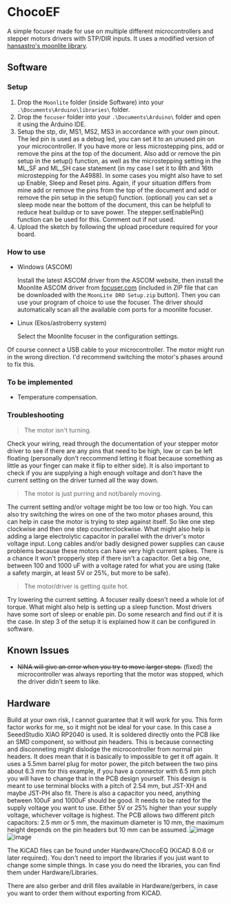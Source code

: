 # ChocoEF
A simple focuser made for use on multiple different microcontrollers and stepper motors drivers with STP/DIR inputs.
It uses a modified version of [hansastro's moonlite library](https://github.com/Hansastro/Focuser).

## Software
### Setup

1. Drop the ```Moonlite``` folder (inside Software) into your ```.\Documents\Arduino\libraries\``` folder.
2. Drop the ```focuser``` folder into your ```.\Documents\Arduino\``` folder and open it using the Arduino IDE.
3. Setup the stp, dir, MS1, MS2, MS3 in accordance with your own pinout. The led pin is used as a debug led, you can set it to an unused pin on your microcontroller. If you have more or less microstepping pins, add or remove the pins at the top of the document. Also add or remove the pin setup in the setup() function, as well as the microstepping setting in the ML_SF and ML_SH case statement (in my case I set it to 8th and 16th microstepping for the A4988). In some cases you might also have to set up Enable, Sleep and Reset pins. Again, if your situation differs from mine add or remove the pins from the top of the document and add or remove the pin setup in the setup() function.
(optional) you can set a sleep mode near the bottom of the document, this can be helpfull to reduce heat buildup or to save power. The stepper.setEnablePin() function can be used for this. Comment out if not used.
4. Upload the sketch by following the upload procedure required for your board.

### How to use

- Windows (ASCOM)

  Install the latest ASCOM driver from the ASCOM website, then install the Moonlite ASCOM driver from [focuser.com](https://focuser.com/downloads.php) (included in ZIP file that can be downloaded with the ```MoonLite DRO Setup.zip``` button). Then you can use your program of choice to use the focuser. The driver should automatically scan all the available com ports for a moonlite focuser.
- Linux (Ekos/astroberry system)

  Select the Moonlite focuser in the configuration settings.

Of course connect a USB cable to your microcontroller. The motor might run in the wrong direction. I'd recommend switching the motor's phases around to fix this.

### To be implemented

- Temperature compensation.

### Troubleshooting

> The motor isn't turning.

Check your wiring, read through the documentation of your stepper motor driver to see if there are any pins that need to be high, low or can be left floating (personally don't reccommend letting it float because something as little as your finger can make it flip to either side). It is also important to check if you are supplying a high enough voltage and don't have the current setting on the driver turned all the way down.
> The motor is just purring and not/barely moving.

The current setting and/or voltage might be too low or too high. You can also try switching the wires on one of the two motor phases around, this can help in case the motor is trying to step against itself. So like one step clockwise and then one step counterclockwise. What might also help is adding a large electrolytic capacitor in parallel with the driver's motor voltage input. Long cables and/or badly designed power supplies can cause problems because these motors can have very high current spikes. There is a chance it won't propperly step if there isn't a capacitor. Get a big one, between 100 and 1000 uF with a voltage rated for what you are using (take a safety margin, at least 5V or 25%, but more to be safe).
> The motor/driver is getting quite hot.

Try lowering the current setting. A focuser really doesn't need a whole lot of torque. What might also help is setting up a sleep function. Most drivers have some sort of sleep or enable pin. Do some research and find out if it is the case. In step 3 of the setup it is explained how it can be configured in software.

## Known Issues

- ~~NINA will give an error when you try to move larger steps.~~ (fixed) the microcontroller was always reporting that the motor was stopped, which the driver didn't seem to like.

## Hardware
Build at your own risk, I cannot guarantee that it will work for you. This form factor works for me, so it might not be ideal for your case.
In this case a SeeedStudio XIAO RP2040 is used. It is soldered directly onto the PCB like an SMD component, so without pin headers. This is because connecting and disconneting might dislodge the microcontroller from normal pin headers. It does mean that it is basically to impossible to get it off again. It uses a 5.5mm barrel plug for motor power, the pitch between the two pins about 6.3 mm for this example, if you have a connector with 6.5 mm pitch you will have to change that in the PCB design yourself. This design is meant to use terminal blocks with a pitch of 2.54 mm, but JST-XH and maybe JST-PH also fit. There is also a capacitor you need, anything between 100uF and 1000uF should be good. It needs to be rated for the supply voltage you want to use. Either 5V or 25% higher than your supply voltage, whichever voltage is highest. The PCB allows two different pitch capacitors: 2.5 mm or 5 mm, the maximum diameter is 10 mm, the maximum height depends on the pin headers but 10 mm can be assumed.
![image](https://github.com/user-attachments/assets/46584444-f6fd-4f3d-be6b-1ff7a88f74a7)
![image](https://github.com/user-attachments/assets/3aad311a-f688-4fb9-bef1-4d5c4ccda830)


The KiCAD files can be found under Hardware/ChocoEQ (KiCAD 8.0.6 or later required). You don't need to import the libraries if you just want to change some simple things. In case you do need the libraries, you can find them under Hardware/Libraries.

There are also gerber and drill files available in Hardware/gerbers, in case you want to order them without exporting from KiCAD.
